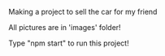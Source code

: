 Making a project to sell the car for my friend

All pictures are in 'images' folder!

Type "npm start" to run this project!